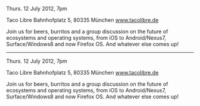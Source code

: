 Thurs. 12 July 2012, 7pm

Taco Libre
Bahnhofplatz 5, 80335 München
www.tacolibre.de

Join us for beers, burritos and a group discussion on the future of ecosystems and operating systems, from iOS to Android/Nexus7, Surface/Windows8 and now Firefox OS. And whatever else comes up!

---

Thurs. 12 July 2012, 7pm

Taco Libre
Bahnhofplatz 5, 80335 München
www.tacolibre.de

Join us for beers, burritos and a group discussion on the future of ecosystems and operating systems, from iOS to Android/Nexus7, Surface/Windows8 and now Firefox OS. And whatever else comes up!